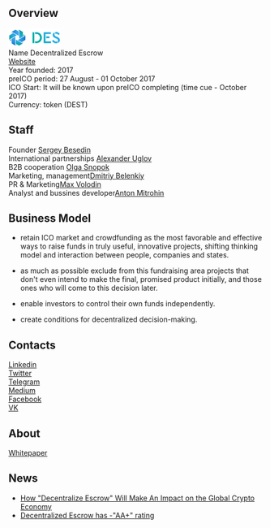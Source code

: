 ## Overview
![Decentralized Escrow logo](../projects/logo/decentralized_escrow.png)  
Name  Decentralized Escrow  
[Website](https://descrow.org/)   
Year founded:  2017  
preICO period: 27 August - 01 October 2017   
ICO Start: It will be known upon preICO completing (time cue - October 2017)  
Currency: token (DEST)	 
## Staff 
Founder [Sergey Besedin](../people/sergey_besedin.md)   
International partnerships [Alexander Uglov](../people/alexander_uglov.md)   
B2B cooperation [Olga Snopok](../people/olga_snopok.md)  
Marketing, management[Dmitriy Belenkiy](../people/dmitriy_belenkiy.md)  
PR & Marketing[Max Volodin](../people/max_volodin.md)  
Analyst and bussines developer[Anton Mitrohin](../people/anton_mitrohin.md)  
## Business Model
 - retain ICO market and crowdfunding as the most favorable and effective ways to raise funds in truly useful, innovative projects, shifting thinking model and interaction between people, companies and states. 

- as much as possible exclude from this fundraising area projects that don't even intend to make the final, promised product initially, and those ones who will come to this decision later. 

- enable investors to control their own funds independently. 

- create conditions for decentralized decision-making. 

## Contacts    
[Linkedin](https://www.linkedin.com/company-beta/18142266/)  
[Twitter](https://twitter.com/Descrow3)   
[Telegram](https://t.me/descrow)   
[Medium](https://medium.com/@Descrow)  
[Facebook](https://www.facebook.com/descrow3/)  
[VK](https://vk.com/descrow)  
  
## About 
[Whitepaper](https://goo.gl/4ojddJ)  

## News 
* [How "Decentralize Escrow" Will Make An Impact on the Global Crypto Economy](decentralized_escrow_04-09-17.md)  
* [Decentralized Escrow has -"AA+" rating](decentralized_escrow_04-09-17.md)  
